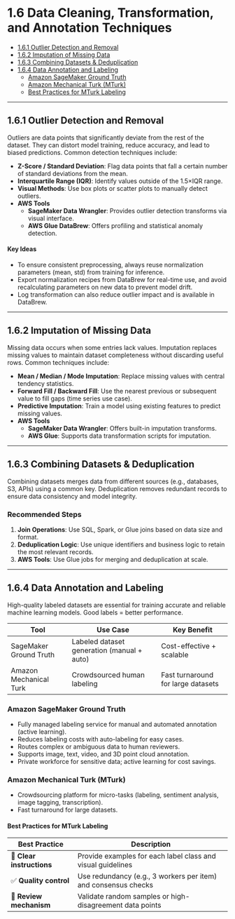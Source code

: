 
# 1.6 Data Cleaning, Transformation, and Annotation Techniques

- [1.6.1 Outlier Detection and Removal](#161-outlier-detection-and-removal)
- [1.6.2 Imputation of Missing Data](#162-imputation-of-missing-data)
- [1.6.3 Combining Datasets & Deduplication](#163-combining-datasets--deduplication)
- [1.6.4 Data Annotation and Labeling](#164-data-annotation-and-labeling)
  - [Amazon SageMaker Ground Truth](#amazon-sagemaker-ground-truth)
  - [Amazon Mechanical Turk (MTurk)](#amazon-mechanical-turk-mturk)
  - [Best Practices for MTurk Labeling](#best-practices-for-mturk-labeling)

---


## 1.6.1 Outlier Detection and Removal

Outliers are data points that significantly deviate from the rest of the dataset. They can distort model training, reduce accuracy, and lead to biased predictions. Common detection techniques include:

- **Z-Score / Standard Deviation**: Flag data points that fall a certain number of standard deviations from the mean.
- **Interquartile Range (IQR)**: Identify values outside of the 1.5×IQR range.
- **Visual Methods**: Use box plots or scatter plots to manually detect outliers.
- **AWS Tools**
  - **SageMaker Data Wrangler**: Provides outlier detection transforms via visual interface.
  - **AWS Glue DataBrew**: Offers profiling and statistical anomaly detection.

#### Key Ideas
- To ensure consistent preprocessing, always reuse normalization parameters (mean, std) from training for inference. 
- Export normalization recipes from DataBrew for real-time use, and avoid recalculating parameters on new data to prevent model drift. 
- Log transformation can also reduce outlier impact and is available in DataBrew.

---
## 1.6.2 Imputation of Missing Data

Missing data occurs when some entries lack values. Imputation replaces missing values to maintain dataset completeness without discarding useful rows. Common techniques include:

- **Mean / Median / Mode Imputation**: Replace missing values with central tendency statistics.
- **Forward Fill / Backward Fill**:  Use the nearest previous or subsequent value to fill gaps (time series use case).
- **Predictive Imputation**: Train a model using existing features to predict missing values.
- **AWS Tools**
  - **SageMaker Data Wrangler**: Offers built-in imputation transforms.
  - **AWS Glue**: Supports data transformation scripts for imputation.
---
## 1.6.3 Combining Datasets & Deduplication

Combining datasets merges data from different sources (e.g., databases, S3, APIs) using a common key. Deduplication removes redundant records to ensure data consistency and model integrity.

### Recommended Steps
1. **Join Operations**: Use SQL, Spark, or Glue joins based on data size and format.
2. **Deduplication Logic**: Use unique identifiers and business logic to retain the most relevant records.
3. **AWS Tools**: Use Glue jobs for merging and deduplication at scale. 
---
## 1.6.4 Data Annotation and Labeling

High-quality labeled datasets are essential for training accurate and reliable machine learning models. Good labels = better performance.

| Tool                     | Use Case                                  | Key Benefit                          |
|--------------------------|--------------------------------------------|--------------------------------------|
| SageMaker Ground Truth   | Labeled dataset generation (manual + auto) | Cost-effective + scalable             |
| Amazon Mechanical Turk   | Crowdsourced human labeling                | Fast turnaround for large datasets   |

### Amazon SageMaker Ground Truth
- Fully managed labeling service for manual and automated annotation (active learning).
- Reduces labeling costs with auto-labeling for easy cases.
- Routes complex or ambiguous data to human reviewers.
- Supports image, text, video, and 3D point cloud annotation.
- Private workforce for sensitive data; active learning for cost savings.

### Amazon Mechanical Turk (MTurk)
- Crowdsourcing platform for micro-tasks (labeling, sentiment analysis, image tagging, transcription).
- Fast turnaround for large datasets.

#### Best Practices for MTurk Labeling
| Best Practice                        | Description                                                       |
|-------------------------------------|-------------------------------------------------------------------|
| 📘 **Clear instructions**           | Provide examples for each label class and visual guidelines       |
| ✅ **Quality control**              | Use redundancy (e.g., 3 workers per item) and consensus checks     |
| 🔁 **Review mechanism**             | Validate random samples or high-disagreement data points           |

